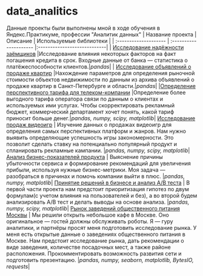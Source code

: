 # data_analitics
Данные проекты были выполнены мной в ходе обучения в Яндекс.Практикуме, профессии "Аналитик данных"
| Название проекта      | Описание               | Используемые библиотеки     |
| :-------------------- | :--------------------- |:----------------------------|
| [Исследование надёжности заёмщиков](https://github.com/KorchaginIgor/data_analitics/tree/main/credit_scoring) |Исследование влияния некоторых факторов на факт погашения кредита в срок. Входные данные от банка — статистика о платёжеспособности клиентов.|*pandas*|
| [Исследование объявлений о продаже квартир](https://github.com/KorchaginIgor/data_analitics/tree/main/real_estate) |Нахождение параметров для определения рыночной стоимости объектов недвижимости по данным из архива объявлений о продаже квартир в Санкт-Петербурге и области.|*pandas*|
|[Определение перспективного тарифа для телеком-компании](https://github.com/KorchaginIgor/data_analitics/tree/main/mobile_provider) |Определение более выгодного тарифа оператора связи по данным о клиентах и используемых ими услугах. Чтобы скорректировать рекламный бюджет, коммерческий департамент хочет понять, какой тариф приносит больше денег.|*pandas, numpy, scipy, matplotlib*|
[Исследование продаж видеоигр](https://github.com/KorchaginIgor/data_analitics/tree/main/videogames) | Изучение данных о продажах видеоигр для определения самых перспективных платформ и жанров. Нам нужно выявить определяющие успешность игры закономерности. Это позволит сделать ставку на потенциально популярный продукт и спланировать рекламные кампании. |*pandas, numpy, scipy, matplotlib*|
[Анализ бизнес-показателей продукта](https://github.com/KorchaginIgor/data_analitics/tree/main/service_product_metrics) | Выяснение причины убыточности сервиса и формирование рекомендаций для увеличения прибыли, используя нужные бизнес-метрики. Моя задача — разобраться в причинах и помочь компании выйти в плюс. |*pandas, numpy, matplotlib*|
[Принятие решений в бизнесе и анализ A/B теста](https://github.com/KorchaginIgor/data_analitics/tree/main/ab_test) | В первой части проекта нам предстоит приоритизация гипотез по двум формулам(с учетом влияния на пользователей и без), а во второй будем анализировать А/В тест и делать выводы на основе анализа. |*pandas, numpy, scipy, matplotlib*|
[Рынок заведений общественного питания Москвы](https://github.com/KorchaginIgor/data_analitics/tree/main/caterings) | Мы решили открыть небольшое кафе в Москве. Оно оригинальное — гостей должны обслуживать роботы. Я — гуру аналитики, и партнёры просят меня подготовить исследование рынка. У меня есть открытые данные о заведениях общественного питания в Москве. Нам предстоит исследование рынка, дать рекомендации о виде заведения, количестве посадочных мест, а также районе расположения. Прокомментировать возможность развития сети и подготовить презентацию. |*pandas, numpy, seaborn, matplotlib, BytesIO, requests*|
